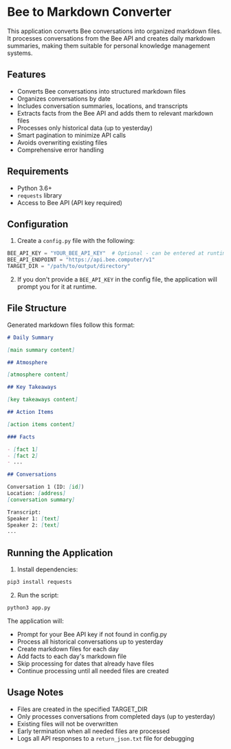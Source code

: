 # Bee to Markdown Converter

This application converts Bee conversations into organized markdown files. It processes conversations from the Bee API and creates daily markdown summaries, making them suitable for personal knowledge management systems.

## Features

- Converts Bee conversations into structured markdown files
- Organizes conversations by date
- Includes conversation summaries, locations, and transcripts
- Extracts facts from the Bee API and adds them to relevant markdown files
- Processes only historical data (up to yesterday)
- Smart pagination to minimize API calls
- Avoids overwriting existing files
- Comprehensive error handling

## Requirements

- Python 3.6+
- `requests` library
- Access to Bee API (API key required)

## Configuration

1. Create a `config.py` file with the following:

```python
BEE_API_KEY = "YOUR_BEE_API_KEY"  # Optional - can be entered at runtime
BEE_API_ENDPOINT = "https://api.bee.computer/v1"
TARGET_DIR = "/path/to/output/directory"
```

2. If you don't provide a `BEE_API_KEY` in the config file, the application will prompt you for it at runtime.

## File Structure

Generated markdown files follow this format:

```markdown
# Daily Summary

[main summary content]

## Atmosphere

[atmosphere content]

## Key Takeaways

[key takeaways content]

## Action Items

[action items content]

### Facts

- [fact 1]
- [fact 2]
- ...

## Conversations

Conversation 1 (ID: [id])
Location: [address]
[conversation summary]

Transcript:
Speaker 1: [text]
Speaker 2: [text]
...
```

## Running the Application

1. Install dependencies:

```bash
pip3 install requests
```

2. Run the script:

```bash
python3 app.py
```

The application will:

- Prompt for your Bee API key if not found in config.py
- Process all historical conversations up to yesterday
- Create markdown files for each day
- Add facts to each day's markdown file
- Skip processing for dates that already have files
- Continue processing until all needed files are created

## Usage Notes

- Files are created in the specified TARGET_DIR
- Only processes conversations from completed days (up to yesterday)
- Existing files will not be overwritten
- Early termination when all needed files are processed
- Logs all API responses to a `return_json.txt` file for debugging
